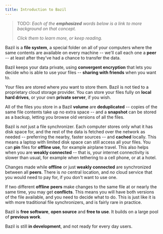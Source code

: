 ```yaml
---
title: Introduction to Bazil
---
```


> TODO: *Each of the **emphasized** words below is a link to more background
> on that concept.*
>
> *Click them to learn more, or keep reading.*

Bazil is a **file system**, a special folder on all of your computers
where the same contents are available on every machine -- we'll call
each one a **peer** -- at least after they've had a chance to transfer
the data.

Bazil keeps your data private, using **convergent encryption** that
lets you decide who is able to use your files -- **sharing with
friends** when you want to.

Your files are stored where *you* want to store them. Bazil is not
tied to a proprietary cloud storage provider. You can store your files
fully on **local hard drives**, or your own **private server**, if you
wish.

All of the files you store in a Bazil **volume** are **deduplicated**
-- copies of the same file contents take up no extra space -- and a
**snapshot** can be stored as a backup, letting you browse old
versions of all the files.

Bazil is *not* just a file synchronizer. Each computer stores only
what it has disk space for, and the rest of the data is fetched over
the network as needed -- preferring the nearby, faster sources -- and
**cached** locally. This means a laptop with limited disk space can
still access all your files. You can **pin** files for **offline
use**, for example airplane travel. This also helps when you are
**weakly connected** -- that is, your internet connectivity is slower
than usual, for example when tethering to a cell phone, or at a hotel.

Changes made while **offline** or just **weakly connected** are
synchronized between all **peers**. There is *no* central location,
and *no* cloud service that you would need to pay for, if you don't
want to use one.

If two different **offline** **peers** make changes to the same file
at or nearly the same time, you may get **conflicts**. This means you
will have both versions of the file available, and you need to decide
what to do. This is just like it is with more traditional file
synchronizers, and is fairly rare in practice.

Bazil is **free software**, **open source** and **free to use**.
It builds on a large pool of **previous work**.

Bazil is still **in development**, and not ready for every day users.
